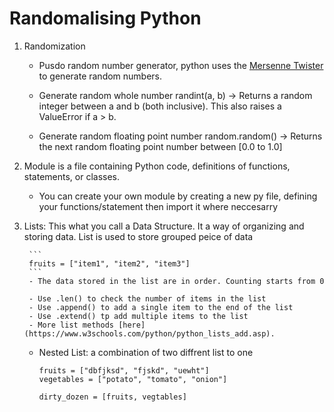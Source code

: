 # Randomalising Python

1. Randomization
    - Pusdo random number generator, python uses the [Mersenne Twister](https://en.wikipedia.org/wiki/Mersenne_Twister) to generate random numbers.

    - Generate random whole number 
        randint(a, b) -> Returns a random integer between a and b (both inclusive). This also raises a ValueError if a > b.

    - Generate random floating point number
        random.random() -> Returns the next random floating point number between [0.0 to 1.0]


2. Module is a file containing Python code, definitions of functions, statements, or classes.
    - You can create your own module by creating a new py file, defining your functions/statement then import it where neccesarry

3. Lists: This what you call a Data Structure. It a way of organizing and storing data. List is used to store grouped peice of data

        ```
        fruits = ["item1", "item2", "item3"]
        ```
        - The data stored in the list are in order. Counting starts from 0

        - Use .len() to check the number of items in the list
        - Use .append() to add a single item to the end of the list
        - Use .extend() tp add multiple items to the list
        - More list methods [here](https://www.w3schools.com/python/python_lists_add.asp).
    
    - Nested List: a combination of two diffrent list to one
        
        ```
        fruits = ["dbfjksd", "fjskd", "uewht"]
        vegetables = ["potato", "tomato", "onion"]

        dirty_dozen = [fruits, vegtables]
        ```
        
